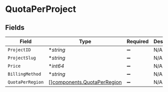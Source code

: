 # QuotaPerProject


## Fields

| Field                                                                    | Type                                                                     | Required                                                                 | Description                                                              |
| ------------------------------------------------------------------------ | ------------------------------------------------------------------------ | ------------------------------------------------------------------------ | ------------------------------------------------------------------------ |
| `ProjectID`                                                              | **string*                                                                | :heavy_minus_sign:                                                       | N/A                                                                      |
| `ProjectSlug`                                                            | **string*                                                                | :heavy_minus_sign:                                                       | N/A                                                                      |
| `Price`                                                                  | **int64*                                                                 | :heavy_minus_sign:                                                       | N/A                                                                      |
| `BillingMethod`                                                          | **string*                                                                | :heavy_minus_sign:                                                       | N/A                                                                      |
| `QuotaPerRegion`                                                         | [][components.QuotaPerRegion](../../models/components/quotaperregion.md) | :heavy_minus_sign:                                                       | N/A                                                                      |